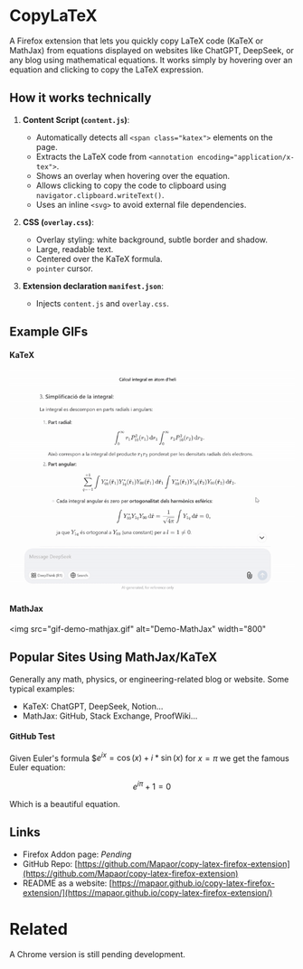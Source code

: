 # CopyLaTeX

A Firefox extension that lets you quickly copy LaTeX code (KaTeX or MathJax) from equations displayed on websites like ChatGPT, DeepSeek, or any blog using mathematical equations. It works simply by hovering over an equation and clicking to copy the LaTeX expression.

## How it works technically

1. **Content Script (`content.js`)**:
   - Automatically detects all `<span class="katex">` elements on the page.
   - Extracts the LaTeX code from `<annotation encoding="application/x-tex">`.
   - Shows an overlay when hovering over the equation.
   - Allows clicking to copy the code to clipboard using `navigator.clipboard.writeText()`.
   - Uses an inline `<svg>` to avoid external file dependencies.

2. **CSS (`overlay.css`)**:
   - Overlay styling: white background, subtle border and shadow.
   - Large, readable text.
   - Centered over the KaTeX formula.
   - `pointer` cursor.

3. **Extension declaration `manifest.json`**:
   - Injects `content.js` and `overlay.css`.

## Example GIFs
#### KaTeX
<img src="gif-demo-katex.gif" alt="Demo-KaTeX" width="800">

#### MathJax
<img src="gif-demo-mathjax.gif" alt="Demo-MathJax" width="800"

## Popular Sites Using MathJax/KaTeX
Generally any math, physics, or engineering-related blog or website. Some typical examples:
- KaTeX: ChatGPT, DeepSeek, Notion...
- MathJax: GitHub, Stack Exchange, ProofWiki...

#### GitHub Test

Given Euler's formula $$e^{ix} = \cos(x) + i*\sin(x)$ for $x=\pi$ we get the famous Euler equation:

$$e^{i\pi}+1=0$$

Which is a beautiful equation.

## Links
- Firefox Addon page: _Pending_
- GitHub Repo: [https://github.com/Mapaor/copy-latex-firefox-extension](https://github.com/Mapaor/copy-latex-firefox-extension)
- README as a website: [https://mapaor.github.io/copy-latex-firefox-extension/](https://mapaor.github.io/copy-latex-firefox-extension/)

# Related
A Chrome version is still pending development.